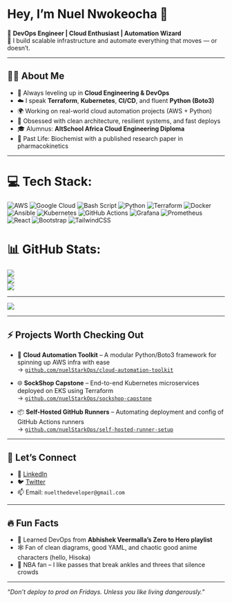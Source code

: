 # Hey, I’m Nuel Nwokeocha 👋

🚀 **DevOps Engineer | Cloud Enthusiast | Automation Wizard**  
🎯 I build scalable infrastructure and automate everything that moves — or doesn’t.

---

## 👨‍💻 About Me

- 🔧 Always leveling up in **Cloud Engineering & DevOps**
- ☁️ I speak **Terraform**, **Kubernetes**, **CI/CD**, and fluent **Python (Boto3)**  
- 🌍 Working on real-world cloud automation projects (AWS + Python)
- 🧠 Obsessed with clean architecture, resilient systems, and fast deploys
- 🎓 Alumnus: **AltSchool Africa Cloud Engineering Diploma**
- 🧪 Past Life: Biochemist with a published research paper in pharmacokinetics

---

# 💻 Tech Stack:
![AWS](https://img.shields.io/badge/AWS-%23FF9900.svg?style=for-the-badge&logo=amazon-aws&logoColor=white) ![Google Cloud](https://img.shields.io/badge/GoogleCloud-%234285F4.svg?style=for-the-badge&logo=google-cloud&logoColor=white) ![Bash Script](https://img.shields.io/badge/bash_script-%23121011.svg?style=for-the-badge&logo=gnu-bash&logoColor=white) ![Python](https://img.shields.io/badge/python-3670A0?style=for-the-badge&logo=python&logoColor=ffdd54) ![Terraform](https://img.shields.io/badge/terraform-%235835CC.svg?style=for-the-badge&logo=terraform&logoColor=white) ![Docker](https://img.shields.io/badge/docker-%230db7ed.svg?style=for-the-badge&logo=docker&logoColor=white) ![Ansible](https://img.shields.io/badge/ansible-%231A1918.svg?style=for-the-badge&logo=ansible&logoColor=white) ![Kubernetes](https://img.shields.io/badge/kubernetes-%23326ce5.svg?style=for-the-badge&logo=kubernetes&logoColor=white) ![GitHub Actions](https://img.shields.io/badge/github%20actions-%232671E5.svg?style=for-the-badge&logo=githubactions&logoColor=white) ![Grafana](https://img.shields.io/badge/grafana-%23F46800.svg?style=for-the-badge&logo=grafana&logoColor=white) ![Prometheus](https://img.shields.io/badge/Prometheus-E6522C?style=for-the-badge&logo=Prometheus&logoColor=white) ![React](https://img.shields.io/badge/react-%2320232a.svg?style=for-the-badge&logo=react&logoColor=%2361DAFB) ![Bootstrap](https://img.shields.io/badge/bootstrap-%238511FA.svg?style=for-the-badge&logo=bootstrap&logoColor=white) ![TailwindCSS](https://img.shields.io/badge/tailwindcss-%2338B2AC.svg?style=for-the-badge&logo=tailwind-css&logoColor=white)
# 📊 GitHub Stats:
![](https://github-readme-stats.vercel.app/api?username=nuelStarkOps&theme=merko&hide_border=false&include_all_commits=false&count_private=false)<br/>
![](https://nirzak-streak-stats.vercel.app/?user=nuelStarkOps&theme=merko&hide_border=false)<br/>
![](https://github-readme-stats.vercel.app/api/top-langs/?username=nuelStarkOps&theme=merko&hide_border=false&include_all_commits=false&count_private=false&layout=compact)

---
[![](https://visitcount.itsvg.in/api?id=nuelStarkOps&icon=0&color=0)](https://visitcount.itsvg.in)

<!-- Proudly created with GPRM ( https://gprm.itsvg.in ) -->

---

## ⚡ Projects Worth Checking Out

- 🧰 **Cloud Automation Toolkit** – A modular Python/Boto3 framework for spinning up AWS infra with ease  
  → [`github.com/nuelStarkOps/cloud-automation-toolkit`](#)

- 🌐 **SockShop Capstone** – End-to-end Kubernetes microservices deployed on EKS using Terraform  
  → [`github.com/nuelStarkOps/sockshop-capstone`](#)

- 📦 **Self-Hosted GitHub Runners** – Automating deployment and config of GitHub Actions runners  
  → [`github.com/nuelStarkOps/self-hosted-runner-setup`](#)

---

## 📢 Let’s Connect

- 💼 [LinkedIn](https://linkedin.com/in/nuelthedeveloper/)
- 🐦 [Twitter](https://twitter.com/nuelDZhuo)
- 📫 Email: `nuelthedeveloper@gmail.com`

---

## 🔥 Fun Facts

- 🧠 Learned DevOps from **Abhishek Veermalla’s Zero to Hero playlist**
- 🕸️ Fan of clean diagrams, good YAML, and chaotic good anime characters (hello, Hisoka)
- 🏀 NBA fan – I like passes that break ankles and threes that silence crowds

---

_“Don’t deploy to prod on Fridays. Unless you like living dangerously.”_

